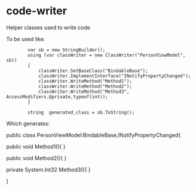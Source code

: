 # code-writer
Helper classes used to write code

To be used like:

            var sb = new StringBuilder();
            using (var classWriter = new ClassWriter("PersonViewModel", sb))
            {
                classWriter.SetBaseClass("BindableBase");
                classWriter.ImplementInterface("INotifyPropertyChanged");
                classWriter.WriteMethod("Method1");
                classWriter.WriteMethod("Method2");
                classWriter.WriteMethod("Method3", AccessModifiers.@private,typeof(int));
            }

            string  generated_class = sb.ToString();
            
Which generates:         
 
public class PersonViewModel:BindableBase,INotifyPropertyChanged{

public void Method1(){
}


public void Method2(){
}


private System.Int32 Method3(){
}

}
